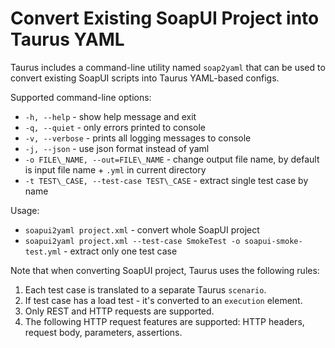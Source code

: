 # Convert Existing SoapUI Project into Taurus YAML

Taurus includes a command-line utility named `soap2yaml` that can be used to convert existing SoapUI scripts
into Taurus YAML-based configs.

Supported command-line options:
  - `-h, --help` - show help message and exit
  - `-q, --quiet` - only errors printed to console
  - `-v, --verbose` - prints all logging messages to console
  - `-j, --json` - use json format instead of yaml
  - `-o FILE\_NAME, --out=FILE\_NAME` - change output file name, by default is input file name + `.yml` in current directory
  - `-t TEST\_CASE, --test-case TEST\_CASE` - extract single test case by name

Usage:
  - `soapui2yaml project.xml` - convert whole SoapUI project
  - `soapui2yaml project.xml --test-case SmokeTest -o soapui-smoke-test.yml`  - extract only one test case

Note that when converting SoapUI project, Taurus uses the following rules:
1. Each test case is translated to a separate Taurus `scenario`.
2. If test case has a load test - it's converted to an `execution` element.
3. Only REST and HTTP requests are supported.
4. The following HTTP request features are supported: HTTP headers, request body, parameters, assertions.

